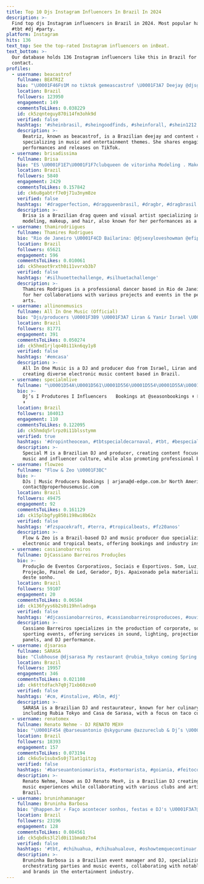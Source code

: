 ```yaml
---
title: Top 10 Djs Instagram Influencers In Brazil In 2024
description: >-
  Find top djs Instagram influencers in Brazil in 2024. Most popular hashtags:
  #tbt #dj #party.
platform: Instagram
hits: 136
text_top: See the top-rated Instagram influencers on inBeat.
text_bottom: >-
  Our database holds 136 Instagram influencers like this in Brazil for you to
  contact.
profiles:
  - username: beacastrof
    fullname: BEATRIZ
    bio: "\U0001F46F‍♀️1M no tiktok gemeascastrof \U0001F3A7 Deejay @djsgemeascastro ♌️ 24 anos\U0001F4CD013 ASSISTA O NOVO LANÇAMENTO \U0001F447\U0001F3FB"
    location: Brazil
    followers: 123950
    engagement: 149
    commentsToLikes: 0.038229
    id: ck5zqnteguy870i14fm3ohk9d
    verified: false
    hashtags: '#sheinbrasil, #sheingoodfinds, #sheinforall, #shein1212'
    description: >-
      Beatriz, known as beacastrof, is a Brazilian deejay and content creator,
      specializing in music and entertainment themes. She shares engaging
      performances and releases on TikTok.
  - username: brisadissima
    fullname: Brisa
    bio: "ES \U0001F1E7\U0001F1F7clubqueen de vitorinha Modeling . Make . Look . Hair \U0001F343ARTISTAVISUAL | DRAGDJ contato inboxx | Último DJSET\U0001F447\U0001F3FE"
    location: Brazil
    followers: 5840
    engagement: 2429
    commentsToLikes: 0.157842
    id: ck6u8gabtrf7e0j71u3nym8ze
    verified: false
    hashtags: '#dragperfection, #dragqueenbrasil, #dragbr, #dragbrasil'
    description: >-
      Brisa is a Brazilian drag queen and visual artist specializing in
      modeling, makeup, and hair, also known for her performances as a DJ.
  - username: thamirodriigues
    fullname: Thamires Rodrigues
    bio: "Rio de Janeiro \U0001F4CD Bailarina: @djsexyloveshowman @efipedotrembala Parceria e Jobs direct \U0001F4E9"
    location: Brazil
    followers: 65621
    engagement: 596
    commentsToLikes: 0.010061
    id: ck5heaot9rxth0i11vvrxb3b7
    verified: false
    hashtags: '#silhuoettechallenge, #silhuetachallenge'
    description: >-
      Thamires Rodrigues is a professional dancer based in Rio de Janeiro, known
      for her collaborations with various projects and events in the performing
      arts.
  - username: allinonemusics
    fullname: All In One Music (Official)
    bio: "Djs/producers \U0001F3B9 \U0001F3A7 Liran & Yanir Israel \U0001F1EE\U0001F1F1 Click On The Link To Hear Some Music :"
    location: Brazil
    followers: 81771
    engagement: 391
    commentsToLikes: 0.050274
    id: ck5hmd1rjlqo40i11kn6qy1y8
    verified: false
    hashtags: '#emcasa'
    description: >-
      All In One Music is a DJ and producer duo from Israel, Liran and Yanir,
      creating diverse electronic music content based in Brazil.
  - username: specialmlive
    fullname: "\U0001D54A\U0001D561\U0001D556\U0001D554\U0001D55A\U0001D552\U0001D55D \U0001D544"
    bio: >-
      Dj’s I Produtores I Influencers ⠀ Bookings at @seasonbookings ⬇ New Video
      ⬇
    location: Brazil
    followers: 104013
    engagement: 110
    commentsToLikes: 0.122095
    id: ck5hmdq5rlrpz0i11blsstymm
    verified: true
    hashtags: '#dropintheocean, #tbtspecialdecarnaval, #tbt, #bespecial'
    description: >-
      Special M is a Brazilian DJ and producer, creating content focused on
      music and influencer culture, while also promoting professional bookings.
  - username: flowzeo
    fullname: "Flow & Zeo \U0001F3BC"
    bio: >-
      DJs | Music Producers Bookings | arjana@d-edge.com.br North America |
      contact@properhousemusic.com
    location: Brazil
    followers: 49475
    engagement: 92
    commentsToLikes: 0.161129
    id: ck15plbgfyg850i198wi8b62x
    verified: false
    hashtags: '#fzspacekraft, #terra, #tropicalbeats, #fz20anos'
    description: >-
      Flow & Zeo is a Brazil-based DJ and music producer duo specializing in
      electronic and tropical beats, offering bookings and industry insights.
  - username: cassianobarreiros
    fullname: DjCassiano Barreiros Produções
    bio: >-
      Produção de Eventos Corporativos, Sociais e Esportivos. Som, Luz,
      Projeção, Painel de Led, Gerador, Djs. Apaixonado pela materialização
      deste sonho.
    location: Brazil
    followers: 59107
    engagement: 20
    commentsToLikes: 0.06584
    id: ck136fyys6b2s0i19hnladnga
    verified: false
    hashtags: '#djcassianobarreiros, #cassianobarreirosproducoes, #ouvindocassiano, #dj'
    description: >-
      Cassiano Barreiros specializes in the production of corporate, social, and
      sporting events, offering services in sound, lighting, projection, LED
      panels, and DJ performance.
  - username: djsarasa
    fullname: SARASA
    bio: "Clubhouse @djsarasa My restaurant @rubia_tokyo coming Spring 2021. @casadesarasa is my taqueria\U0001F32E Tacos Association President @tacoskyokai"
    location: Brazil
    followers: 19957
    engagement: 346
    commentsToLikes: 0.021108
    id: ck6tttdfach7q0j71xb60zxo0
    verified: false
    hashtags: '#cm, #instalive, #blm, #dj'
    description: >-
      SARASA is a Brazilian DJ and restaurateur, known for her culinary ventures
      including Rubia Tokyo and Casa de Sarasa, with a focus on taco culture.
  - username: renatomex
    fullname: Renato Nehme - DJ RENATO MEX®
    bio: "\U0001F454 @barseuantonio @skygurume @azzureclub & Dj’s \U0001F1E7\U0001F1F7 @luitorcatto @musicmatesoficial @lukkadj_ @thomasbneto \U0001F466\U0001F3FB Antônio Neto ❤️ Deus me guia \U0001F64F\U0001F3FB\U0001F9FF"
    location: Brazil
    followers: 18393
    engagement: 157
    commentsToLikes: 0.073194
    id: ck6u5v1subx5s0j71at1gitzg
    verified: false
    hashtags: '#barseuantoniomarista, #setormarista, #goiania, #feitocomamor'
    description: >-
      Renato Nehme, known as DJ Renato Mex®, is a Brazilian DJ creating vibrant
      music experiences while collaborating with various clubs and artists in
      Brazil.
  - username: bruninhamanager
    fullname: Bruninha Barbosa
    bio: "@happen.br ⚡️ Faço acontecer sonhos, festas e DJ's \U0001F3A7@jetlagmusic @djsamhara @doublemzk \U0001F3AA@stories.party @festa4usoficial @oshuaparty @morning___party"
    location: Brazil
    followers: 23196
    engagement: 128
    commentsToLikes: 0.084561
    id: ck5qbdks3l2ld0i11bma0z7n4
    verified: false
    hashtags: '#tbt, #chihuahua, #chihuahualove, #oshowtemquecontinuar'
    description: >-
      Bruninha Barbosa is a Brazilian event manager and DJ, specializing in
      orchestrating parties and music events, collaborating with notable artists
      and brands in the entertainment industry.
---
```


